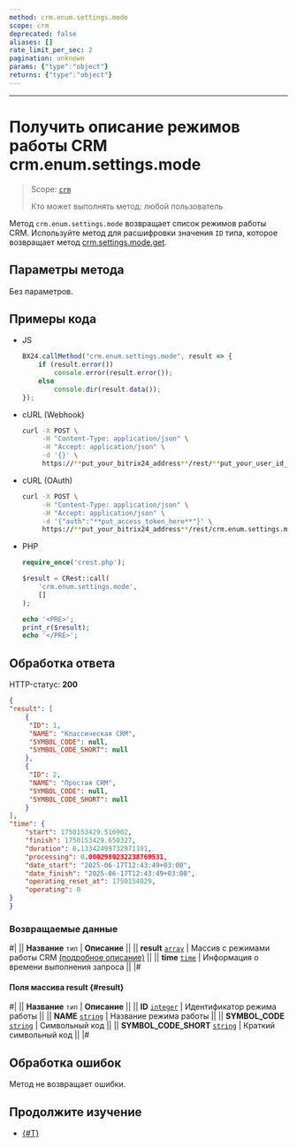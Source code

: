 ```yaml
---
method: crm.enum.settings.mode
scope: crm
deprecated: false
aliases: []
rate_limit_per_sec: 2
pagination: unknown
params: {"type":"object"}
returns: {"type":"object"}
---
```



---

# Получить описание режимов работы CRM crm.enum.settings.mode

> Scope: [`crm`](../../../scopes/permissions.md)
>
> Кто может выполнять метод: любой пользователь

Метод `crm.enum.settings.mode` возвращает список режимов работы CRM. Используйте метод для расшифровки значения `ID` типа, которое возвращает метод [crm.settings.mode.get](../../crm-settings-mode-get.md).

## Параметры метода

Без параметров.

## Примеры кода





- JS

    ```js
    BX24.callMethod("crm.enum.settings.mode", result => {
        if (result.error())
            console.error(result.error());
        else
            console.dir(result.data());
    });
    ```

- cURL (Webhook)

    ```bash
    curl -X POST \
         -H "Content-Type: application/json" \
         -H "Accept: application/json" \
         -d '{}' \
         https://**put_your_bitrix24_address**/rest/**put_your_user_id_here**/**put_your_webbhook_here**/crm.enum.settings.mode
    ```

- cURL (OAuth)

    ```bash
    curl -X POST \
         -H "Content-Type: application/json" \
         -H "Accept: application/json" \
         -d '{"auth":"**put_access_token_here**"}' \
         https://**put_your_bitrix24_address**/rest/crm.enum.settings.mode
    ```

- PHP

    ```php
    require_once('crest.php');

    $result = CRest::call(
        'crm.enum.settings.mode',
        []
    );

    echo '<PRE>';
    print_r($result);
    echo '</PRE>';
    ```



## Обработка ответа

HTTP-статус: **200**

```json
{
"result": [
    {
     "ID": 1,
     "NAME": "Классическая CRM",
     "SYMBOL_CODE": null,
     "SYMBOL_CODE_SHORT": null
    },
    {
     "ID": 2,
     "NAME": "Простая CRM",
     "SYMBOL_CODE": null,
     "SYMBOL_CODE_SHORT": null
    }
],
"time": {
    "start": 1750153429.516902,
    "finish": 1750153429.650327,
    "duration": 0.13342499732971191,
    "processing": 0.0002980232238769531,
    "date_start": "2025-06-17T12:43:49+03:00",
    "date_finish": "2025-06-17T12:43:49+03:00",
    "operating_reset_at": 1750154029,
    "operating": 0
}
}
```

### Возвращаемые данные

#|
|| **Название**
`тип` | **Описание** ||
|| **result**
[`array`](../../../data-types.md) | Массив с режимами работы CRM [(подробное описание)](#result) ||
|| **time**
[`time`](../../../data-types.md#time) | Информация о времени выполнения запроса ||
|#

#### Поля массива result {#result}

#|
|| **Название**
`тип` | **Описание** ||
|| **ID**
[`integer`](../../../data-types.md) | Идентификатор режима работы ||
|| **NAME**
[`string`](../../../data-types.md) | Название режима работы ||
|| **SYMBOL_CODE**
[`string`](../../../data-types.md) | Символьный код ||
|| **SYMBOL_CODE_SHORT**
[`string`](../../../data-types.md) | Краткий символьный код ||
|#

## Обработка ошибок

Метод не возвращает ошибки.



## Продолжите изучение

- [{#T}](./index.md)

